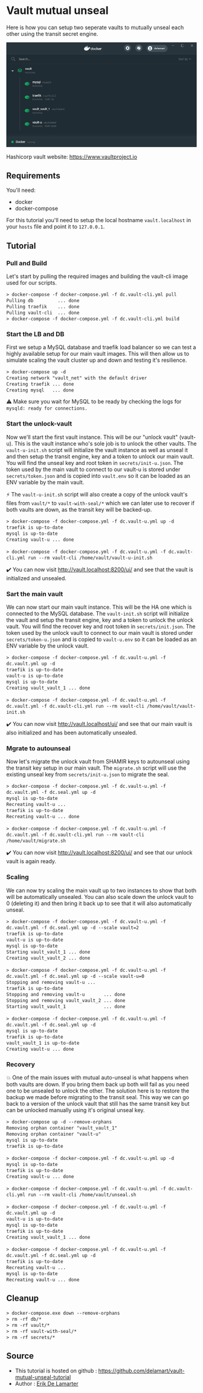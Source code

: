 # Vault mutual unseal

Here is how you can setup two seperate vaults to mutually unseal each other using the transit secret engine.

![](docker.png)

Hashicorp vault website: https://www.vaultproject.io

## Requirements

You'll need:
- docker
- docker-compose

For this tutorial you'll need to setup the local hostname `vault.localhost` in your `hosts` file and point it to `127.0.0.1`.

## Tutorial

### Pull and Build

Let's start by pulling the required images and building the vault-cli image used for our scripts.

```
> docker-compose -f docker-compose.yml -f dc.vault-cli.yml pull
Pulling db         ... done
Pulling traefik    ... done
Pulling vault-cli  ... done
> docker-compose -f docker-compose.yml -f dc.vault-cli.yml build
```


### Start the LB and DB

First we setup a MySQL database and traefik load balancer so we can test a highly available setup for our main vault images.
This will then allow us to simulate scaling the vault cluster up and down and testing it's resilience.

```
> docker-compose up -d
Creating network "vault_net" with the default driver
Creating traefik ... done
Creating mysql   ... done
```
:warning: Make sure you wait for MySQL to be ready by checking the logs for `mysqld: ready for connections.`

### Start the unlock-vault

Now we'll start the first vault instance. This will be our "unlock vault" (vault-u). This is the vault instance who's sole job
is to unlock the other vaults. The `vault-u-init.sh` script will initialize the vault instance as well as unseal it and then
setup the transit engine, key and a token to unlock our main vault. You will find the unseal key and root token in `secrets/init-u.json`.
The token used by the main vault to connect to our vault-u is stored under `secrets/token.json` and is copied into `vault.env` so
it can be loaded as an ENV variable by the main vault.

:zap: The `vault-u-init.sh` script will also create a copy of the unlock vault's files from `vault/*` to `vault-with-seal/*` which we 
can later use to recover if both vaults are down, as the transit key will be backed-up.

```
> docker-compose -f docker-compose.yml -f dc.vault-u.yml up -d
traefik is up-to-date
mysql is up-to-date
Creating vault-u ... done

> docker-compose -f docker-compose.yml -f dc.vault-u.yml -f dc.vault-cli.yml run --rm vault-cli /home/vault/vault-u-init.sh
```
:heavy_check_mark: You can now visit http://vault.localhost:8200/ui/ and see that the vault is initialized and unsealed.

### Sart the main vault

We can now start our main vault instance. This will be the HA one which is connected to the MySQL database. The `vault-init.sh` script
will initialize the vault and setup the transit engine, key and a token to unlock the unlock vault. You will find the recover key
and root token in `secrets/init.json`. The token used by the unlock vault to connect to our main vault is stored under 
`secrets/token-u.json` and is copied to `vault-u.env` so it can be loaded as an ENV variable by the unlock vault.

```
> docker-compose -f docker-compose.yml -f dc.vault-u.yml -f dc.vault.yml up -d
traefik is up-to-date
vault-u is up-to-date
mysql is up-to-date
Creating vault_vault_1 ... done

> docker-compose -f docker-compose.yml -f dc.vault-u.yml -f dc.vault.yml -f dc.vault-cli.yml run --rm vault-cli /home/vault/vault-init.sh
```
:heavy_check_mark: You can now visit http://vault.localhost/ui/ and see that our main vault is also initialized and has been
automatically unsealed.

### Mgrate to autounseal

Now let's migrate the unlock vault from SHAMIR keys to autounseal using the transit key setup in our main vault. The `migrate.sh` script
will use the existing unseal key from `secrets/init-u.json` to migrate the seal.

```
> docker-compose -f docker-compose.yml -f dc.vault-u.yml -f dc.vault.yml -f dc.seal.yml up -d
mysql is up-to-date
Recreating vault-u ...
traefik is up-to-date
Recreating vault-u ... done

> docker-compose -f docker-compose.yml -f dc.vault-u.yml -f dc.vault.yml -f dc.vault-cli.yml run --rm vault-cli /home/vault/migrate.sh
```
:heavy_check_mark: You can now visit http://vault.localhost:8200/ui/ and see that our unlock vault is again ready.

### Scaling

We can now try scaling the main vault up to two instances to show that both will be automatically unsealed.
You can also scale down the unlock vault to 0 (deleting it) and then bring it back up to see that it will also automatically unseal.

```
> docker-compose -f docker-compose.yml -f dc.vault-u.yml -f dc.vault.yml -f dc.seal.yml up -d --scale vault=2
traefik is up-to-date
vault-u is up-to-date
mysql is up-to-date
Starting vault_vault_1 ... done
Creating vault_vault_2 ... done

> docker-compose -f docker-compose.yml -f dc.vault-u.yml -f dc.vault.yml -f dc.seal.yml up -d --scale vault-u=0
Stopping and removing vault-u ...
traefik is up-to-date
Stopping and removing vault-u       ... done
Stopping and removing vault_vault_2 ... done
Starting vault_vault_1              ... done

> docker-compose -f docker-compose.yml -f dc.vault-u.yml -f dc.vault.yml -f dc.seal.yml up -d
mysql is up-to-date
traefik is up-to-date
vault_vault_1 is up-to-date
Creating vault-u ... done

```

### Recovery

:boom: One of the main issues with mutual auto-unseal is what happens when both vaults are down. If you bring them back up both will
fail as you need one to be unsealed to unlock the other. The solution here is to restore the backup we made before migrating to the
transit seal. This way we can go back to a version of the unlock vault that still has the same transit key but can be unlocked
manually using it's original unseal key.

```
> docker-compose up -d --remove-orphans
Removing orphan container "vault_vault_1"
Removing orphan container "vault-u"
mysql is up-to-date
traefik is up-to-date

> docker-compose -f docker-compose.yml -f dc.vault-u.yml up -d
mysql is up-to-date
traefik is up-to-date
Creating vault-u ... done

> docker-compose -f docker-compose.yml -f dc.vault-u.yml -f dc.vault-cli.yml run --rm vault-cli /home/vault/unseal.sh

> docker-compose -f docker-compose.yml -f dc.vault-u.yml -f dc.vault.yml up -d
vault-u is up-to-date
mysql is up-to-date
traefik is up-to-date
Creating vault_vault_1 ... done

> docker-compose -f docker-compose.yml -f dc.vault-u.yml -f dc.vault.yml -f dc.seal.yml up -d
traefik is up-to-date
Recreating vault-u ...
mysql is up-to-date
Recreating vault-u ... done
```

## Cleanup

```
> docker-compose.exe down --remove-orphans
> rm -rf db/*
> rm -rf vault/*
> rm -rf vault-with-seal/*
> rm -rf secrets/*
```

## Source

- This tutorial is hosted on github : https://github.com/delamart/vault-mutual-unseal-tutorial
- Author : [Erik De Lamarter](https://delamart.github.io/)